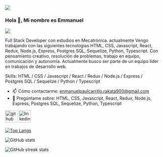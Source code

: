 ![](https://thumbs.gfycat.com/ExcellentMadeupChital-max-1mb.gif)
-------------------------------------------------------------------------------------------------------------------------------------------------------------------------
### Hola 👋, Mi nombre es Emmanuel
![](https://res.cloudinary.com/dltjb3yhc/image/upload/v1659452594/banner/Pa%C3%BAl_66_sjs9w2.png)

Full Stack Developer con estudios en Mecatrónica. actualmente Vengo trabajando con las siguientes tecnologias HTML, CSS, Javascript, React, Redux, Node.js, Express, Postgres SQL, Sequelize, Python, Typescript. Con pensamiento creativo, resolución de problemas, trabajo en equipo, comunicación y autonomía. Actualmente busco ser parte de un equipo líder en trabajos de desarrollo web.

Skills:  HTML / CSS / Javascript / React / Redux / Node.js  / Express / Postgres SQL / Sequelize / Python / Typescript 

- 📫 Cómo contactarme: enmanuelpaulcarrillo.rakata900@gmail.com
- 💬 Pregúntame sobre:  HTML, CSS, Javascript, React, Redux, Node.js, Express,  Postgres SQL, Sequelize, Python, Typescript 

[<img src='https://cdn.jsdelivr.net/npm/simple-icons@3.0.1/icons/github.svg' alt='github' height='40'>](https://github.com/EmaPaul)  [<img src='https://cdn.jsdelivr.net/npm/simple-icons@3.0.1/icons/linkedin.svg' alt='linkedin' height='40'>](https://www.linkedin.com/in/https://www.linkedin.com/in/emmanuel-pa%C3%BAl-carrillo-carpio//)  

[![Top Langs](https://github-readme-stats.vercel.app/api/top-langs/?username=EmaPaul)](https://github.com/anuraghazra/github-readme-stats)

![GitHub stats](https://github-readme-stats.vercel.app/api?username=EmaPaul&show_icons=true&count_private=true)  

![GitHub streak stats](https://github-readme-streak-stats.herokuapp.com/?user=EmaPaul)  
